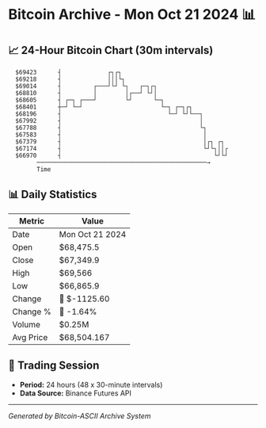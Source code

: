 # Bitcoin Archive - Mon Oct 21 2024 📊

## 📈 24-Hour Bitcoin Chart (30m intervals)

```
  $69423      ┤             ┌┐┌┐                               
  $69218      ┤             │││└┐                              
  $69014      ┤         ┌───┘└┘ └┐   ┌─┐┌┐                     
  $68810      ┤         │        │┌──┘ └┘│                     
  $68605      ┤ ┌─┐ ┌───┘        └┘      └─┐                   
  $68401      ┼─┘ └─┘                      └─┐ ┌─┐┌┐           
  $68196      ┤                              └─┘ └┘└──┐        
  $67992      ┤                                       │        
  $67788      ┤                                       └┐       
  $67583      ┤                                        │       
  $67379      ┤                                        │┌┐ ┌┐  
  $67174      ┤                                        └┘└┐││┌ 
  $66970      ┤                                           └┘└┘ 
        ────────────────────────────────────────────────→
        Time
```

## 📊 Daily Statistics

| Metric | Value |
|--------|-------|
| Date | Mon Oct 21 2024 |
| Open | $68,475.5 |
| Close | $67,349.9 |
| High | $69,566 |
| Low | $66,865.9 |
| Change | 🔴 $-1125.60 |
| Change % | 🔴 -1.64% |
| Volume | $0.25M |
| Avg Price | $68,504.167 |

## 📅 Trading Session

- **Period:** 24 hours (48 x 30-minute intervals)
- **Data Source:** Binance Futures API

---
*Generated by Bitcoin-ASCII Archive System*
